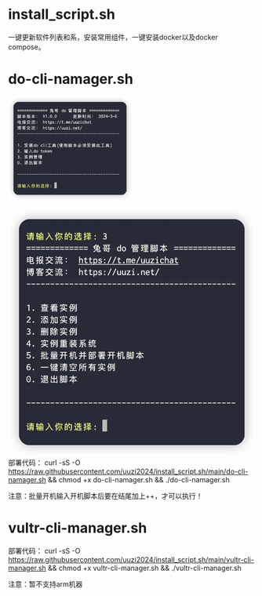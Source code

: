 # install_script.sh
一键更新软件列表和系，安装常用组件，一键安装docker以及docker compose。

# do-cli-namager.sh
<img src="/images/do-cli-namager.sh-1.webp" alt="do-cli-namager.sh" style="width: 50%; height: auto;">

![do-cli-namager.sh](/images/do-cli-namager.sh-2.webp)
部署代码：
curl -sS -O https://raw.githubusercontent.com/uuzi2024/install_script.sh/main/do-cli-namager.sh && chmod +x do-cli-namager.sh && ./do-cli-namager.sh

注意：批量开机输入开机脚本后要在结尾加上++，才可以执行！

# vultr-cli-manager.sh
部署代码：
curl -sS -O https://raw.githubusercontent.com/uuzi2024/install_script.sh/main/vultr-cli-manager.sh && chmod +x vultr-cli-manager.sh && ./vultr-cli-manager.sh

注意：暂不支持arm机器
